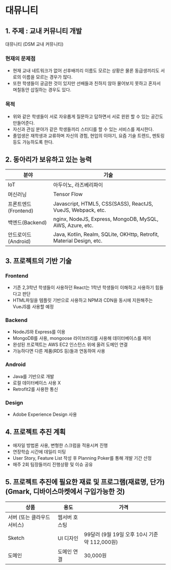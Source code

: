 # 대뮤니티

## 1. 주제 : 교내 커뮤니티 개발

대뮤니티 (DSM 교내 커뮤니티)

### 현재의 문제점
- 현재 교내 네트워크가 없어 선후배끼리 이름도 모르는 상황은 물론 동급생끼리도 서로의 이름을 모르는 경우가 많다.
- 또한 학생들이 궁금한 것이 있지만 선배들과 친하지 않아 물어보지 못하고 혼자서 며칠동안 삽질하는 경우도 있다.

### 목적
- 위와 같은 학생들이 서로 자유롭게 질문하고 답하면서 서로 윈윈 할 수 있는 공간도 만들어준다.
- 자신과 관심 분야가 같은 학생들끼리 스터디를 할 수 있는 서비스를 제시한다.
- 졸업생은 재학생과 교류하며 자신의 경험, 현업의 이야기, 요즘 기술 트렌드, 멘토링 등도 가능하도록 한다.

## 2. 동아리가 보유하고 있는 능력

분야 | 기술
---|---
IoT | 아두이노, 라즈베리파이
머신러닝 | Tensor Flow
프론트엔드(Frontend) | Javascript, HTML5, CSS(SASS), ReactJS, VueJS, Webpack, etc.
백엔드(Backend) | nginx, NodeJS, Express, MongoDB, MySQL, AWS, Azure, etc.
안드로이드(Android) | Java, Kotlin, Realm, SQLite, OKHttp, Retrofit, Material Design, etc.

## 3. 프로젝트의 기반 기술

### Frontend 
- 기존 2,3학년 학생들이 사용하던 React는 1학년 학생들이 이해하고 사용하기 힘들다고 판단
- HTML파일을 템플릿 기반으로 사용하고 NPM과 CDN을 동시에 지원해주는 VueJS를 사용할 예정

### Backend
- NodeJS와 Express를 이용
- MongoDB를 사용, mongoose 라이브러리를 사용해 데이터베이스를 제어
- 완성된 프로젝트는 AWS EC2 인스턴스 위에 올려 도메인 연결
- 가능하다면 다른 제품(RDS 등)들과 연동하여 사용

### Android
- Java를 기반으로 개발
- 로컬 데이터베이스 사용 X
- Retrofit2를 사용한 통신

### Design
- Adobe Experience Design 사용


## 4. 프로젝트 추진 계획
- 애자일 방법론 사용, 변형한 스크럼을 적용시켜 진행
- 연장학습 시간에 데일리 미팅
- User Story, Feature List 작성 후 Planning Poker를 통해 개발 기간 산정
- 매주 2회 팀장들끼리 진행상황 및 이슈 공유

## 5. 프로젝트 추진에 필요한 재료 및 프로그램(재료명, 단가)(Gmark, 디바이스마켓에서 구입가능한 것)

상품 | 용도 | 가격
---|---|---
서버 (또는 클라우드 서비스) | 웹서버 호스팅 | 
Sketch | UI 디자인 | 99달러 (9월 19일 오후 10시 기준 약 112,000원)
도메인 | 도메인 연결 | 30,000원

